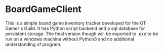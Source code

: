 # BoardGameClient
This is a simple board game inventory tracker developed for the GT Gamer's Guild.
It has Python script backend and a sql database for persistent storage. The final version though will be exported to .exe to be run on a windows machine without Python3 and no additional understanding of program.